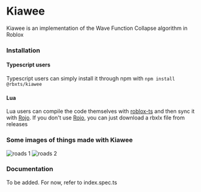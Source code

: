 # Kiawee
Kiawee is an implementation of the Wave Function Collapse algorithm in Roblox

### Installation

#### Typescript users
Typescript users can simply install it through npm with
```npm install @rbxts/kiawee```

#### Lua
Lua users can compile the code themselves with [roblox-ts](https://roblox-ts.github.io) and then sync it with [Rojo](https://rojo.space). If you don't use [Rojo](https://rojo.space), you can just download a rbxlx file from releases

### Some images of things made with Kiawee

![roads 1](https://github.com/Xuleos/Kiawee/raw/master/assets/roads1.png)
![roads 2](https://github.com/Xuleos/Kiawee/raw/master/assets/roads2.png)

### Documentation
To be added. For now, refer to index.spec.ts
